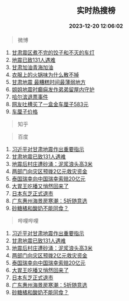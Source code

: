 <div align="center"><h2>实时热搜榜</h2><h4>2023-12-20 12:06:02</h4></div>

> 微博  

1. [甘肃震区煮不完的饺子和不灭的车灯](https://s.weibo.com/weibo?q=%23%E7%94%98%E8%82%83%E9%9C%87%E5%8C%BA%E7%85%AE%E4%B8%8D%E5%AE%8C%E7%9A%84%E9%A5%BA%E5%AD%90%E5%92%8C%E4%B8%8D%E7%81%AD%E7%9A%84%E8%BD%A6%E7%81%AF%23&t=31&band_rank=1&Refer=top)<br />
2. [地震已致131人遇难](https://s.weibo.com/weibo?q=%23%E5%9C%B0%E9%9C%87%E5%B7%B2%E8%87%B4131%E4%BA%BA%E9%81%87%E9%9A%BE%23&t=31&band_rank=2&Refer=top)<br />
3. [甘肃加油青海加油](https://s.weibo.com/weibo?q=%23%E7%94%98%E8%82%83%E5%8A%A0%E6%B2%B9%E9%9D%92%E6%B5%B7%E5%8A%A0%E6%B2%B9%23&t=31&band_rank=3&Refer=top)<br />
4. [衣服上的火锅味为什么散不掉](https://s.weibo.com/weibo?q=%23%E8%A1%A3%E6%9C%8D%E4%B8%8A%E7%9A%84%E7%81%AB%E9%94%85%E5%91%B3%E4%B8%BA%E4%BB%80%E4%B9%88%E6%95%A3%E4%B8%8D%E6%8E%89%23&t=31&band_rank=4&Refer=top)<br />
5. [甘肃地震 最糟糕时间最薄弱地方](https://s.weibo.com/weibo?q=%E7%94%98%E8%82%83%E5%9C%B0%E9%9C%87%20%E6%9C%80%E7%B3%9F%E7%B3%95%E6%97%B6%E9%97%B4%E6%9C%80%E8%96%84%E5%BC%B1%E5%9C%B0%E6%96%B9&t=31&band_rank=5&Refer=top)<br />
6. [姐姐地震时癫痫发作弟弟留屋内守护](https://s.weibo.com/weibo?q=%23%E5%A7%90%E5%A7%90%E5%9C%B0%E9%9C%87%E6%97%B6%E7%99%AB%E7%97%AB%E5%8F%91%E4%BD%9C%E5%BC%9F%E5%BC%9F%E7%95%99%E5%B1%8B%E5%86%85%E5%AE%88%E6%8A%A4%23&t=31&band_rank=6&Refer=top)<br />
7. [哈尔滨退票事件](https://s.weibo.com/weibo?q=%E5%93%88%E5%B0%94%E6%BB%A8%E9%80%80%E7%A5%A8%E4%BA%8B%E4%BB%B6&t=31&band_rank=7&Refer=top)<br />
8. [网友吐槽买了一盒金车厘子583元](https://s.weibo.com/weibo?q=%23%E7%BD%91%E5%8F%8B%E5%90%90%E6%A7%BD%E4%B9%B0%E4%BA%86%E4%B8%80%E7%9B%92%E9%87%91%E8%BD%A6%E5%8E%98%E5%AD%90583%E5%85%83%23&t=31&band_rank=8&Refer=top)<br />
9. [车厘子价格](https://s.weibo.com/weibo?q=%E8%BD%A6%E5%8E%98%E5%AD%90%E4%BB%B7%E6%A0%BC&t=31&band_rank=9&Refer=top)<br />

> 知乎  


> 百度  

1. [习近平对甘肃地震作出重要指示](https://www.baidu.com/s?wd=%E4%B9%A0%E8%BF%91%E5%B9%B3%E5%AF%B9%E7%94%98%E8%82%83%E5%9C%B0%E9%9C%87%E4%BD%9C%E5%87%BA%E9%87%8D%E8%A6%81%E6%8C%87%E7%A4%BA&sa=fyb_news&rsv_dl=fyb_news)<br />
2. [甘肃地震已致131人遇难](https://www.baidu.com/s?wd=%E7%94%98%E8%82%83%E5%9C%B0%E9%9C%87%E5%B7%B2%E8%87%B4131%E4%BA%BA%E9%81%87%E9%9A%BE&sa=fyb_news&rsv_dl=fyb_news)<br />
3. [地震后村庄遭砂涌：泥浆浪头高3米](https://www.baidu.com/s?wd=%E5%9C%B0%E9%9C%87%E5%90%8E%E6%9D%91%E5%BA%84%E9%81%AD%E7%A0%82%E6%B6%8C%EF%BC%9A%E6%B3%A5%E6%B5%86%E6%B5%AA%E5%A4%B4%E9%AB%983%E7%B1%B3&sa=fyb_news&rsv_dl=fyb_news)<br />
4. [两部门向灾区预拨2亿元救灾资金](https://www.baidu.com/s?wd=%E4%B8%A4%E9%83%A8%E9%97%A8%E5%90%91%E7%81%BE%E5%8C%BA%E9%A2%84%E6%8B%A82%E4%BA%BF%E5%85%83%E6%95%91%E7%81%BE%E8%B5%84%E9%87%91&sa=fyb_news&rsv_dl=fyb_news)<br />
5. [泰国瑞幸向中国瑞幸索赔20亿元](https://www.baidu.com/s?wd=%E6%B3%B0%E5%9B%BD%E7%91%9E%E5%B9%B8%E5%90%91%E4%B8%AD%E5%9B%BD%E7%91%9E%E5%B9%B8%E7%B4%A2%E8%B5%9420%E4%BA%BF%E5%85%83&sa=fyb_news&rsv_dl=fyb_news)<br />
6. [大胃王吃播又悄然回来了](https://www.baidu.com/s?wd=%E5%A4%A7%E8%83%83%E7%8E%8B%E5%90%83%E6%92%AD%E5%8F%88%E6%82%84%E7%84%B6%E5%9B%9E%E6%9D%A5%E4%BA%86&sa=fyb_news&rsv_dl=fyb_news)<br />
7. [日本东芝正式退市](https://www.baidu.com/s?wd=%E6%97%A5%E6%9C%AC%E4%B8%9C%E8%8A%9D%E6%AD%A3%E5%BC%8F%E9%80%80%E5%B8%82&sa=fyb_news&rsv_dl=fyb_news)<br />
8. [广东惠州海景房寒潮：5折随意选](https://www.baidu.com/s?wd=%E5%B9%BF%E4%B8%9C%E6%83%A0%E5%B7%9E%E6%B5%B7%E6%99%AF%E6%88%BF%E5%AF%92%E6%BD%AE%EF%BC%9A5%E6%8A%98%E9%9A%8F%E6%84%8F%E9%80%89&sa=fyb_news&rsv_dl=fyb_news)<br />
9. [砂糖橘和酸奶不能同食？](https://www.baidu.com/s?wd=%E7%A0%82%E7%B3%96%E6%A9%98%E5%92%8C%E9%85%B8%E5%A5%B6%E4%B8%8D%E8%83%BD%E5%90%8C%E9%A3%9F%EF%BC%9F&sa=fyb_news&rsv_dl=fyb_news)<br />

> 哔哩哔哩  

1. [习近平对甘肃地震作出重要指示](https://www.baidu.com/s?wd=%E4%B9%A0%E8%BF%91%E5%B9%B3%E5%AF%B9%E7%94%98%E8%82%83%E5%9C%B0%E9%9C%87%E4%BD%9C%E5%87%BA%E9%87%8D%E8%A6%81%E6%8C%87%E7%A4%BA&sa=fyb_news&rsv_dl=fyb_news)<br />
2. [甘肃地震已致131人遇难](https://www.baidu.com/s?wd=%E7%94%98%E8%82%83%E5%9C%B0%E9%9C%87%E5%B7%B2%E8%87%B4131%E4%BA%BA%E9%81%87%E9%9A%BE&sa=fyb_news&rsv_dl=fyb_news)<br />
3. [地震后村庄遭砂涌：泥浆浪头高3米](https://www.baidu.com/s?wd=%E5%9C%B0%E9%9C%87%E5%90%8E%E6%9D%91%E5%BA%84%E9%81%AD%E7%A0%82%E6%B6%8C%EF%BC%9A%E6%B3%A5%E6%B5%86%E6%B5%AA%E5%A4%B4%E9%AB%983%E7%B1%B3&sa=fyb_news&rsv_dl=fyb_news)<br />
4. [两部门向灾区预拨2亿元救灾资金](https://www.baidu.com/s?wd=%E4%B8%A4%E9%83%A8%E9%97%A8%E5%90%91%E7%81%BE%E5%8C%BA%E9%A2%84%E6%8B%A82%E4%BA%BF%E5%85%83%E6%95%91%E7%81%BE%E8%B5%84%E9%87%91&sa=fyb_news&rsv_dl=fyb_news)<br />
5. [泰国瑞幸向中国瑞幸索赔20亿元](https://www.baidu.com/s?wd=%E6%B3%B0%E5%9B%BD%E7%91%9E%E5%B9%B8%E5%90%91%E4%B8%AD%E5%9B%BD%E7%91%9E%E5%B9%B8%E7%B4%A2%E8%B5%9420%E4%BA%BF%E5%85%83&sa=fyb_news&rsv_dl=fyb_news)<br />
6. [大胃王吃播又悄然回来了](https://www.baidu.com/s?wd=%E5%A4%A7%E8%83%83%E7%8E%8B%E5%90%83%E6%92%AD%E5%8F%88%E6%82%84%E7%84%B6%E5%9B%9E%E6%9D%A5%E4%BA%86&sa=fyb_news&rsv_dl=fyb_news)<br />
7. [日本东芝正式退市](https://www.baidu.com/s?wd=%E6%97%A5%E6%9C%AC%E4%B8%9C%E8%8A%9D%E6%AD%A3%E5%BC%8F%E9%80%80%E5%B8%82&sa=fyb_news&rsv_dl=fyb_news)<br />
8. [广东惠州海景房寒潮：5折随意选](https://www.baidu.com/s?wd=%E5%B9%BF%E4%B8%9C%E6%83%A0%E5%B7%9E%E6%B5%B7%E6%99%AF%E6%88%BF%E5%AF%92%E6%BD%AE%EF%BC%9A5%E6%8A%98%E9%9A%8F%E6%84%8F%E9%80%89&sa=fyb_news&rsv_dl=fyb_news)<br />
9. [砂糖橘和酸奶不能同食？](https://www.baidu.com/s?wd=%E7%A0%82%E7%B3%96%E6%A9%98%E5%92%8C%E9%85%B8%E5%A5%B6%E4%B8%8D%E8%83%BD%E5%90%8C%E9%A3%9F%EF%BC%9F&sa=fyb_news&rsv_dl=fyb_news)<br />
